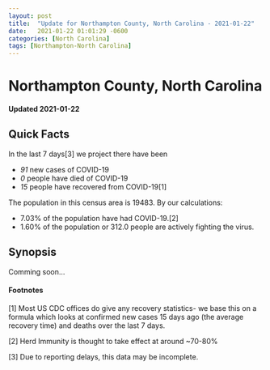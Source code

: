 ```yaml
---
layout: post
title:  "Update for Northampton County, North Carolina - 2021-01-22"
date:   2021-01-22 01:01:29 -0600
categories: [North Carolina]
tags: [Northampton-North Carolina]
---
```


# Northampton County, North Carolina
#### Updated 2021-01-22

## Quick Facts

In the last 7 days[3] we project there have been
- *91* new cases of COVID-19
- *0* people have died of COVID-19
- *15* people have recovered from COVID-19[1]

The population in this census area is 19483. By our calculations:
- 7.03% of the population have had COVID-19.[2]
- 1.60% of the population or 312.0 people are actively fighting the virus.

## Synopsis

Comming soon...


#### Footnotes

[1] Most US CDC offices do give any recovery statistics- we base this on a formula which looks at confirmed new cases
15 days ago (the average recovery time) and deaths over the last 7 days.

[2] Herd Immunity is thought to take effect at around ~70-80%

[3] Due to reporting delays, this data may be incomplete.
 
    